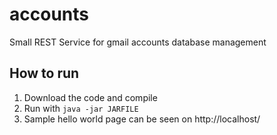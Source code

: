 # accounts
Small REST Service for gmail accounts database management
## How to run
1.  Download the code and compile
2.  Run with `java -jar JARFILE`
3.  Sample hello world page can be seen on http://localhost/
